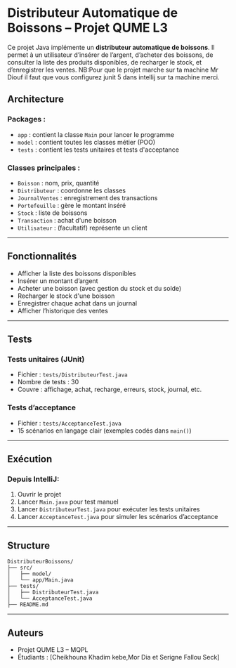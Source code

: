 # Distributeur Automatique de Boissons – Projet QUME L3

Ce projet Java implémente un **distributeur automatique de boissons**.
Il permet à un utilisateur d’insérer de l’argent, d’acheter des boissons, de consulter la liste des produits disponibles, de recharger le stock, et d’enregistrer les ventes.
NB:Pour que le projet marche sur ta machine Mr Diouf il faut que vous configurez  junit 5 dans intellij sur ta machine merci.


##  Architecture

### Packages :
- `app` : contient la classe `Main` pour lancer le programme
- `model` : contient toutes les classes métier (POO)
- `tests` : contient les tests unitaires et tests d'acceptance

### Classes principales :
- `Boisson` : nom, prix, quantité
- `Distributeur` : coordonne les classes
- `JournalVentes` : enregistrement des transactions
- `Portefeuille` : gère le montant inséré
- `Stock` : liste de boissons
- `Transaction` : achat d'une boisson
- `Utilisateur` : (facultatif) représente un client

---

##  Fonctionnalités

- Afficher la liste des boissons disponibles
- Insérer un montant d’argent
- Acheter une boisson (avec gestion du stock et du solde)
- Recharger le stock d'une boisson
- Enregistrer chaque achat dans un journal
- Afficher l’historique des ventes

---

##  Tests

###  Tests unitaires (JUnit)
- Fichier : `tests/DistributeurTest.java`
- Nombre de tests : 30
- Couvre : affichage, achat, recharge, erreurs, stock, journal, etc.

###  Tests d’acceptance
- Fichier : `tests/AcceptanceTest.java`
- 15 scénarios en langage clair (exemples codés dans `main()`)

---

## Exécution

### Depuis IntelliJ:
1. Ouvrir le projet
2. Lancer `Main.java` pour test manuel
3. Lancer `DistributeurTest.java` pour exécuter les tests unitaires
4. Lancer `AcceptanceTest.java` pour simuler les scénarios d’acceptance

---

## Structure

```
DistributeurBoissons/
├── src/
│   ├── model/
│   └── app/Main.java
├── tests/
│   ├── DistributeurTest.java
│   └── AcceptanceTest.java
├── README.md
```

---

##  Auteurs

- Projet QUME L3 – MQPL
- Étudiants : [Cheikhouna Khadim kebe,Mor Dia et Serigne Fallou Seck]

